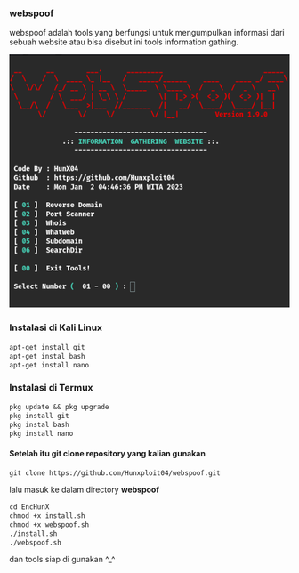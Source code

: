 ### webspoof
webspoof adalah tools yang berfungsi untuk mengumpulkan informasi dari sebuah website atau bisa disebut ini tools information gathing.

<img src="https://github.com/Hunxploit04/webspoof/blob/main/webspoof.png">


### Instalasi di Kali Linux
```
apt-get install git
apt-get instal bash
apt-get install nano 
```
### Instalasi di Termux
```
pkg update && pkg upgrade
pkg install git
pkg instal bash
pkg install nano 
```

#### Setelah itu git clone repository yang kalian gunakan
```
git clone https://github.com/Hunxploit04/webspoof.git
```

lalu masuk ke dalam directory **webspoof**
```
cd EncHunX
chmod +x install.sh
chmod +x webspoof.sh
./install.sh
./webspoof.sh
```
dan tools siap di gunakan ^_^
